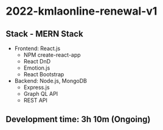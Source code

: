 # 2022-kmlaonline-renewal-v1

## Stack - MERN Stack
+ Frontend: React.js
  * NPM create-react-app
  * React DnD
  * Emotion.js
  * React Bootstrap
+ Backend: Node.js, MongoDB
  * Express.js
  * Graph QL API
  * REST API

## Development time: 3h 10m (Ongoing)
